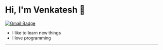 # Hi, I'm Venkatesh 👋

[![Gmail Badge](https://img.shields.io/badge/-venkatkgs006@gmail.com-c14438?style=flat&logo=Gmail&logoColor=white&link=mailto:venkatkgs006@gmail.com)](mailto:venkatkgs006@gmail.com)

- I like to learn new things  
- I love programming  

---
